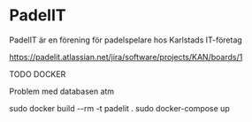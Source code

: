 # PadelIT
PadelIT är en förening för padelspelare hos Karlstads IT-företag

https://padelit.atlassian.net/jira/software/projects/KAN/boards/1

TODO DOCKER

Problem med databasen atm

sudo docker build --rm -t padelit .
sudo docker-compose up